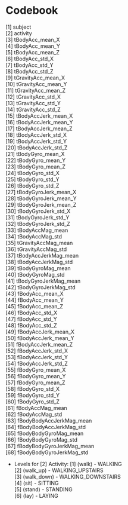 # Codebook

 [1] subject                   	   
 [2] activity                 
 [3] tBodyAcc_mean_X           	   
 [4] tBodyAcc_mean_Y          
 [5] tBodyAcc_mean_Z           	   
 [6] tBodyAcc_std_X           
 [7] tBodyAcc_std_Y            	   
 [8] tBodyAcc_std_Z           
 [9] tGravityAcc_mean_X        	   
[10] tGravityAcc_mean_Y       
[11] tGravityAcc_mean_Z        	   
[12] tGravityAcc_std_X        
[13] tGravityAcc_std_Y         	   
[14] tGravityAcc_std_Z        
[15] tBodyAccJerk_mean_X       	   
[16] tBodyAccJerk_mean_Y      
[17] tBodyAccJerk_mean_Z       	   
[18] tBodyAccJerk_std_X       
[19] tBodyAccJerk_std_Y        	   
[20] tBodyAccJerk_std_Z       
[21] tBodyGyro_mean_X          	   
[22] tBodyGyro_mean_Y         
[23] tBodyGyro_mean_Z          	   
[24] tBodyGyro_std_X          
[25] tBodyGyro_std_Y           	   
[26] tBodyGyro_std_Z          
[27] tBodyGyroJerk_mean_X      	   
[28] tBodyGyroJerk_mean_Y     
[29] tBodyGyroJerk_mean_Z      	   
[30] tBodyGyroJerk_std_X      
[31] tBodyGyroJerk_std_Y       	   
[32] tBodyGyroJerk_std_Z      
[33] tBodyAccMag_mean          	   
[34] tBodyAccMag_std          
[35] tGravityAccMag_mean       	   
[36] tGravityAccMag_std       
[37] tBodyAccJerkMag_mean      	   
[38] tBodyAccJerkMag_std      
[39] tBodyGyroMag_mean         	   
[40] tBodyGyroMag_std         
[41] tBodyGyroJerkMag_mean     	   
[42] tBodyGyroJerkMag_std     
[43] fBodyAcc_mean_X           	   
[44] fBodyAcc_mean_Y          
[45] fBodyAcc_mean_Z           	   
[46] fBodyAcc_std_X           
[47] fBodyAcc_std_Y            	   
[48] fBodyAcc_std_Z           
[49] fBodyAccJerk_mean_X       	   
[50] fBodyAccJerk_mean_Y      
[51] fBodyAccJerk_mean_Z       	   
[52] fBodyAccJerk_std_X       
[53] fBodyAccJerk_std_Y        	   
[54] fBodyAccJerk_std_Z       
[55] fBodyGyro_mean_X          	   
[56] fBodyGyro_mean_Y         
[57] fBodyGyro_mean_Z          	   
[58] fBodyGyro_std_X          
[59] fBodyGyro_std_Y           	   
[60] fBodyGyro_std_Z          
[61] fBodyAccMag_mean          	   
[62] fBodyAccMag_std          
[63] fBodyBodyAccJerkMag_mean  	   
[64] fBodyBodyAccJerkMag_std  
[65] fBodyBodyGyroMag_mean     	   
[66] fBodyBodyGyroMag_std     
[67] fBodyBodyGyroJerkMag_mean 	   
[68] fBodyBodyGyroJerkMag_std 

* Levels for [2] Activity:
 [1] (walk)      - WALKING    	   
 [2] (walk_up)   - WALKING_UPSTAIRS      
 [3] (walk_down) - WALKING_DOWNSTAIRS         	   
 [4] (sit)       - SITTING  
 [5] (stand)     - STANDING     	   
 [6] (lay)       - LAYING  

